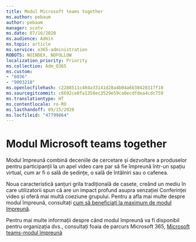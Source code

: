 ```yaml
---
title: Modul Microsoft teams together
ms.author: pebaum
author: pebaum
manager: scotv
ms.date: 07/16/2020
ms.audience: Admin
ms.topic: article
ms.service: o365-administration
ROBOTS: NOINDEX, NOFOLLOW
localization_priority: Priority
ms.collection: Adm_O365
ms.custom:
- "6036"
- "9003218"
ms.openlocfilehash: c2288511c404a33141d28a4b04a6b38428317f10
ms.sourcegitcommit: c6692ce0fa1358ec3529e59ca0ecdfdea4cdc759
ms.translationtype: HT
ms.contentlocale: ro-RO
ms.lasthandoff: 09/15/2020
ms.locfileid: "47799864"
---
```

# <a name="microsoft-teams-together-mode"></a>Modul Microsoft teams together

Modul împreună combină deceniile de cercetare și dezvoltare a produselor pentru participanții la un apel video care par să fie împreună într-un spațiu virtual, cum ar fi o sală de ședințe, o sală de întâlniri sau o cafenea. 

Noua caracteristică șanțuri grila tradițională de casete, creând un mediu în care utilizatorii spun că are un impact profund asupra senzației Conferinței video și oferă mai multă coeziune grupului. Pentru a afla mai multe despre modul împreună, consultați [cum să beneficiați la maximum de modul împreună](https://techcommunity.microsoft.com/t5/microsoft-teams-blog/how-to-get-the-most-from-together-mode/ba-p/1509496).  

Pentru mai multe informații despre când modul împreună va fi disponibil pentru organizația dvs., consultați foaia de parcurs Microsoft 365, [Microsoft teams-modul împreună](https://www.microsoft.com/microsoft-365/roadmap?featureid=65942)